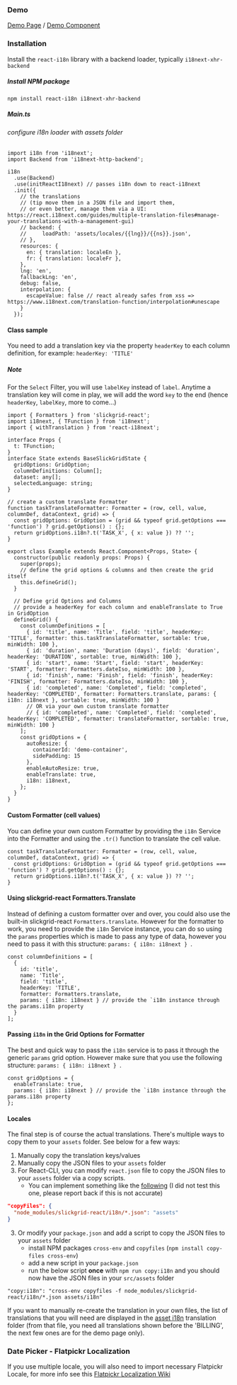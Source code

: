 ### Demo
[Demo Page](https://ghiscoding.github.io/slickgrid-react/#/slickgrid/Example12) / [Demo Component](https://github.com/ghiscoding/slickgrid-react/blob/master/src/examples/slickgrid/Example12.tsx)

### Installation
Install the `react-i18n` library with a backend loader, typically `i18next-xhr-backend`
##### Install NPM package
```tsx
npm install react-i18n i18next-xhr-backend
```

##### Main.ts
###### configure i18n loader with assets folder
```tsx
import i18n from 'i18next';
import Backend from 'i18next-http-backend';

i18n
  .use(Backend)
  .use(initReactI18next) // passes i18n down to react-i18next
  .init({
    // the translations
    // (tip move them in a JSON file and import them,
    // or even better, manage them via a UI: https://react.i18next.com/guides/multiple-translation-files#manage-your-translations-with-a-management-gui)
    // backend: {
    //     loadPath: 'assets/locales/{{lng}}/{{ns}}.json',
    // },
    resources: {
      en: { translation: localeEn },
      fr: { translation: localeFr },
    },
    lng: 'en',
    fallbackLng: 'en',
    debug: false,
    interpolation: {
      escapeValue: false // react already safes from xss => https://www.i18next.com/translation-function/interpolation#unescape
    }
  });
```

#### Class sample
You need to add a translation key via the property `headerKey` to each column definition, for example: `headerKey: 'TITLE'`

##### Note
For the `Select` Filter, you will use `labelKey` instead of `label`. Anytime a translation key will come in play, we will add the word `key` to the end (hence `headerKey`, `labelKey`, more to come...)

```tsx
import { Formatters } from 'slickgrid-react';
import i18next, { TFunction } from 'i18next';
import { withTranslation } from 'react-i18next';

interface Props {
  t: TFunction;
}
interface State extends BaseSlickGridState {
  gridOptions: GridOption;
  columnDefinitions: Column[];
  dataset: any[];
  selectedLanguage: string;
}

// create a custom translate Formatter
function taskTranslateFormatter: Formatter = (row, cell, value, columnDef, dataContext, grid) => {
  const gridOptions: GridOption = (grid && typeof grid.getOptions === 'function') ? grid.getOptions() : {};
  return gridOptions.i18n?.t('TASK_X', { x: value }) ?? '';
}

export class Example extends React.Component<Props, State> {
  constructor(public readonly props: Props) {
    super(props);
    // define the grid options & columns and then create the grid itself
    this.defineGrid();
  }

  // Define grid Options and Columns
  // provide a headerKey for each column and enableTranslate to True in GridOption
  defineGrid() {
    const columnDefinitions = [
      { id: 'title', name: 'Title', field: 'title', headerKey: 'TITLE', formatter: this.taskTranslateFormatter, sortable: true, minWidth: 100 },
      { id: 'duration', name: 'Duration (days)', field: 'duration', headerKey: 'DURATION', sortable: true, minWidth: 100 },
      { id: 'start', name: 'Start', field: 'start', headerKey: 'START', formatter: Formatters.dateIso, minWidth: 100 },
      { id: 'finish', name: 'Finish', field: 'finish', headerKey: 'FINISH', formatter: Formatters.dateIso, minWidth: 100 },
      { id: 'completed', name: 'Completed', field: 'completed', headerKey: 'COMPLETED', formatter: Formatters.translate, params: { i18n: i18next }, sortable: true, minWidth: 100 }
      // OR via your own custom translate formatter
      // { id: 'completed', name: 'Completed', field: 'completed', headerKey: 'COMPLETED', formatter: translateFormatter, sortable: true, minWidth: 100 }
    ];
    const gridOptions = {
      autoResize: {
        containerId: 'demo-container',
        sidePadding: 15
      },
      enableAutoResize: true,
      enableTranslate: true,
      i18n: i18next,
    };
  }
}
```

#### Custom Formatter (cell values)
You can define your own custom Formatter by providing the `i18n` Service into the Formatter and using the `.tr()` function to translate the cell value.
```tsx
const taskTranslateFormatter: Formatter = (row, cell, value, columnDef, dataContext, grid) => {
  const gridOptions: GridOption = (grid && typeof grid.getOptions === 'function') ? grid.getOptions() : {};
  return gridOptions.i18n?.t('TASK_X', { x: value }) ?? '';
}
```

#### Using slickgrid-react Formatters.Translate
Instead of defining a custom formatter over and over, you could also use the built-in slickgrid-react `Formatters.translate`. However for the formatter to work, you need to provide the `i18n` Service instance, you can do so using the `params` properties which is made to pass any type of data, however you need to pass it with this structure: `params: { i18n: i18next } `.
```tsx
const columnDefinitions = [
  {
    id: 'title',
    name: 'Title',
    field: 'title',
    headerKey: 'TITLE',
    formatter: Formatters.translate,
    params: { i18n: i18next } // provide the `i18n instance through the params.i18n property
  }
];
```

#### Passing `i18n` in the Grid Options for Formatter
The best and quick way to pass the `i18n` service is to pass it through the generic `params` grid option. However make sure that you use the following structure: `params: { i18n: i18next } `.
```tsx
const gridOptions = {
  enableTranslate: true,
  params: { i18n: i18next } // provide the `i18n instance through the params.i18n property
};
```

#### Locales
The final step is of course the actual translations. There's multiple ways to copy them to your `assets` folder. See below for a few ways:
1. Manually copy the translation keys/values
2. Manually copy the JSON files to your `assets` folder
2. For React-CLI, you can modify `react.json` file to copy the JSON files to your `assets` folder via a copy scripts.
   - You can implement something like the [following](https://stackoverflow.com/a/43733694/1212166) (I did not test this one, please report back if this is not accurate)
```json
"copyFiles": {
  "node_modules/slickgrid-react/i18n/*.json": "assets"
}
```
3. Or modify your `package.json` and add a script to copy the JSON files to your `assets` folder
   - install NPM packages `cross-env` and `copyfiles` (`npm install copy-files cross-env`)
   - add a new script in your `package.json`
   - run the below script **once** with `npm run copy:i18n` and you should now have the JSON files in your `src/assets` folder
```tsx
"copy:i18n": "cross-env copyfiles -f node_modules/slickgrid-react/i18n/*.json assets/i18n"
```
If you want to manually re-create the translation in your own files, the list of translations that you will need are displayed in the [asset i18n](https://github.com/ghiscoding/slickgrid-react/tree/master/slickgrid-react/assets/i18n) translation folder (from that file, you need all translations shown before the 'BILLING', the next few ones are for the demo page only).

### Date Picker - Flatpickr Localization
If you use multiple locale, you will also need to import necessary Flatpickr Locale, for more info see this [Flatpickr Localization Wiki](https://github.com/ghiscoding/slickgrid-react/wiki/Compound-Filters#date-picker---flatpickr-localization)
